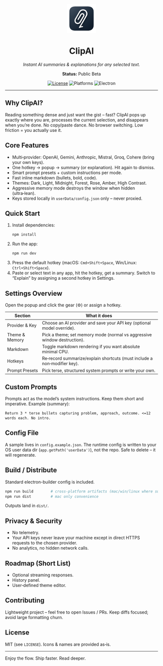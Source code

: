 <div align="center">
  <img src="icons/icon@2x.png" width="96" alt="ClipAI icon" /><br/>
  <h1>ClipAI</h1>
  <p><em>Instant AI summaries & explanations for any selected text.</em></p>
  <strong>Status:</strong> Public Beta
	<br/>
	<!-- Badges -->
	<p>
		<a href="LICENSE"><img alt="License" src="https://img.shields.io/badge/License-MIT-green.svg"></a>
		<img alt="Platforms" src="https://img.shields.io/badge/platform-macOS%20|%20Windows%20|%20Linux-informational">
		<img alt="Electron" src="https://img.shields.io/badge/electron-29.x-47848F?logo=electron&logoColor=white">
	</p>
</div>

---

## Why ClipAI?
Reading something dense and just want the gist – fast? ClipAI pops up exactly where you are, processes the current selection, and disappears when you’re done. No copy/paste dance. No browser switching. Low friction = you actually use it.

## Core Features
* Multi‑provider: OpenAI, Gemini, Anthropic, Mistral, Groq, Cohere (bring your own keys).
* One hotkey -> popup -> summary (or explanation). Hit again to dismiss.
* Smart prompt presets + custom instructions per mode.
* Fast inline markdown (bullets, bold, code).
* Themes: Dark, Light, Midnight, Forest, Rose, Amber, High Contrast.
* Aggressive memory mode destroys the window when hidden (ultra‑lean).
* Keys stored locally in `userData/config.json` only – never proxied.

## Quick Start
1. Install dependencies:
	```bash
	npm install
	```
2. Run the app:
	```bash
	npm run dev
	```
3. Press the default hotkey (macOS: `Cmd+Shift+Space`, Win/Linux: `Ctrl+Shift+Space`).
4. Paste or select text in any app, hit the hotkey, get a summary. Switch to “Explain” by assigning a second hotkey in Settings.

## Settings Overview
Open the popup and click the gear (⚙) or assign a hotkey.

Section | What it does
------- | -------------
Provider & Key | Choose an AI provider and save your API key (optional model override).
Theme & Memory | Pick a theme; set memory mode (normal vs aggressive window destruction).
Markdown | Toggle markdown rendering if you want absolute minimal CPU.
Hotkeys | Re‑record summarize/explain shortcuts (must include a non‑modifier key).
Prompt Presets | Pick terse, structured system prompts or write your own.

## Custom Prompts
Prompts act as the model’s system instructions. Keep them short and imperative. Example (summary):
```
Return 3 * terse bullets capturing problem, approach, outcome. <=12 words each. No intro.
```

## Config File
A sample lives in `config.example.json`. The runtime config is written to your OS user data dir (`app.getPath('userData')`), not the repo. Safe to delete – it will regenerate.

## Build / Distribute
Standard electron-builder config is included.
```bash
npm run build        # cross‑platform artifacts (mac/win/linux where supported)
npm run dist         # mac only convenience
```
Outputs land in `dist/`.

## Privacy & Security
* No telemetry.
* Your API keys never leave your machine except in direct HTTPS requests to the chosen provider.
* No analytics, no hidden network calls.

## Roadmap (Short List)
* Optional streaming responses.
* History panel.
* User‑defined theme editor.

## Contributing
Lightweight project – feel free to open Issues / PRs. Keep diffs focused; avoid large formatting churn.

## License
MIT (see `LICENSE`). Icons & names are provided as‑is.

---
Enjoy the flow. Ship faster. Read deeper.
